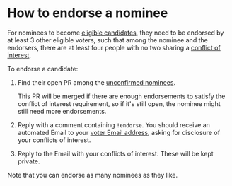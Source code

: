 # How to endorse a nominee

For nominees to become [eligible candidates](../README.md#eligible-candidates),
they need to be endorsed by at least 3 other eligible voters, such that among the nominee and the endorsers,
there are at least four people with no two sharing a [conflict of interest](https://en.wikipedia.org/wiki/Conflict_of_interest).

To endorse a candidate:
1. Find their open PR among the [unconfirmed nominees](https://github.com/NixOS/SC-election-2024/pulls?q=is%3Apr+is%3Aopen+label%3Anomination+).
   
   This PR will be merged if there are enough endorsements to satisfy the conflict of interest requirement,
   so if it's still open, the nominee might still need more endorsements.
1. Reply with a comment containing `!endorse`.
   You should receive an automated Email to your [voter Email address](./email.md),
   asking for disclosure of your conflicts of interest.
1. Reply to the Email with your conflicts of interest. These will be kept private.

Note that you can endorse as many nominees as they like.
